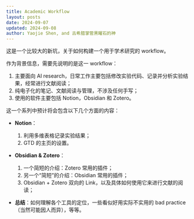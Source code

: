 ```yaml
---
title: Academic Workflow
layout: posts
date: 2024-09-07
updated: 2024-09-08
author: Yaojie Shen, and 古希腊掌管黑曜石的神
---
```


这是一个比较大的新坑，关于如何构建一个用于学术研究的 workflow。
<!--more-->
作为背景信息，需要先说明的是这一 workflow：

1. 主要面向 AI research，日常工作主要包括修改实验代码、记录并分析实验结果，经常进行文献阅读；
2. 纯电子化的笔记、文献阅读与管理，不涉及任何手写；
3. 使用的软件主要包括 Notion，Obsidian 和 Zotero。

这一个系列中预计将会包含以下几个方面的内容：

- **Notion**：
  1. 利用多维表格记录实验结果；
  2. GTD 的主页的设置。

- **Obsidian & Zotero**：
  1. 一个简短的介绍：Zotero 常用的插件；
  2. 另一个“简短”的介绍：Obsidian 常用的插件；
  3. Obsidian + Zotero 双向的 Link，以及具体如何使用它来进行文献的阅读；

- **总结**：如何理解各个工具的定位，一些看似好用实际不实用的 bad practice（当然可能因人而异），等等。
